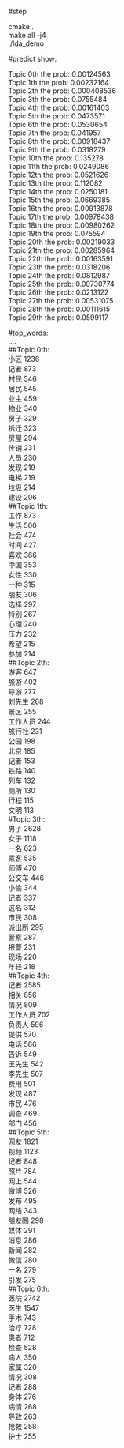#step  

cmake .  
make all -j4   
./lda_demo   

#predict show:   

Topic 0th  the  prob:  0.00124563    
Topic 1th  the  prob:  0.00232164   
Topic 2th  the  prob:  0.000408536    
Topic 3th  the  prob:  0.0755484    
Topic 4th  the  prob:  0.00161403    
Topic 5th  the  prob:  0.0473571    
Topic 6th  the  prob:  0.0530654   
Topic 7th  the  prob:  0.041957        
Topic 8th  the  prob:  0.00918437      
Topic 9th  the  prob:  0.0318279   
Topic 10th  the  prob:  0.135278   
Topic 11th  the  prob:  0.0249086   
Topic 12th  the  prob:  0.0521626   
Topic 13th  the  prob:  0.112082   
Topic 14th  the  prob:  0.0250181   
Topic 15th  the  prob:  0.0669385   
Topic 16th  the  prob:  0.00913878    
Topic 17th  the  prob:  0.00978438   
Topic 18th  the  prob:  0.00980262   
Topic 19th  the  prob:  0.075594   
Topic 20th  the  prob:  0.00219033   
Topic 21th  the  prob:  0.00285964   
Topic 22th  the  prob:  0.00163591   
Topic 23th  the  prob:  0.0318206   
Topic 24th  the  prob:  0.0812987    
Topic 25th  the  prob:  0.00730774    
Topic 26th  the  prob:  0.0213122    
Topic 27th  the  prob:  0.00531075    
Topic 28th  the  prob:  0.00111615    
Topic 29th  the  prob:  0.0599117    
   
    
#top_words:    
....     
##Topic 0th:   
	小区   1236  
	记者   873   
	村民   546    
	居民   545   
	业主   459    
	物业   340   
	房子   329   
	拆迁   323   
	房屋   294   
	传销   231   
	人员   230   
	发现   219   
	电梯   219   
	垃圾   214   
	建设   206  
##Topic 1th:  
	工作   873   
	生活   500   
	社会   474   
	时间   427   
	喜欢   366   
	中国   353   
	女性   330   
	一种   315   
	朋友   306    
	选择   297   
	特别   267   
	心理   240   
	压力   232   
	希望   215   
	参加   214   
##Topic 2th:   
	游客   647    
	旅游   402    
	导游   277    
	刘先生   268   
	景区   255   
	工作人员   244   
	旅行社   231   
	公园   198   
	北京   185    
	记者   153   
	铁路   140   
	列车   132   
	厕所   130   
	行程   115    
	文明   113   
#Topic 3th:   
	男子   2628    
	女子   1118   
	一名   623   
	乘客   535   
	师傅   470   
	公交车   446    
	小偷   344   
	记者   337   
	这名   312   
	市民   308   
	派出所   295   
	警察   287   
	报警   231  
	现场   220   
	年轻   218    
##Topic 4th:   
	记者   2585   
	相关   856   
	情况   809   
	工作人员   702  
	负责人   596   
	提供   570  
	电话   566   
	告诉   549   
	王先生   542   
	李先生   507   
	费用   501   
	发现   487   
	市民   476   
	调查   469  
	部门   456  
##Topic 5th:  
	网友   1821   
	视频   1123   
	记者   848   
	照片   784   
	网上   544   
	微博   526   
	发布   495   
	网络   343  
	朋友圈   298  
	媒体   291  
	消息   286   
	新闻   282   
	微信   280   
	一名   279   
	引发   275   
##Topic 6th:   
	医院   2742       
	医生   1547         
	手术   743  
	治疗   728  
	患者   712  
	检查   528  
	病人   350  
	家属   320  
	情况   308  
	记者   288   
	身体   276   
	病情   268   
	导致   263    
	抢救   258    
	护士   255    